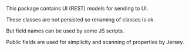 This package contains UI (REST) models for sending to UI.

These classes are not persisted so renaming of classes is ok.

But field names can be used by some JS scripts.

Public fields are used for simplicity and scanning of properties by Jersey.
